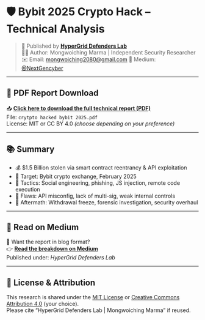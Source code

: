 # 🛡️ Bybit 2025 Crypto Hack – Technical Analysis

> 📡 Published by **[HyperGrid Defenders Lab](https://medium.com/@NextGencyber)**  
> 🧑‍💻 Author: Mongwoiching Marma | Independent Security Researcher  
> ✉️ Email: mongwoiching2080@gmail.com 
> 🔗 Medium: [@NextGencyber](https://medium.com/@NextGencyber)

---

## 📄 PDF Report Download

📥 **[Click here to download the full technical report (PDF)](./crytpto%20hacked%20bybit%2020125.pdf)**  
File: `crytpto hacked bybit 2025.pdf`  
License: MIT or CC BY 4.0 *(choose depending on your preference)*

---

## 📚 Summary

- 💰 $1.5 Billion stolen via smart contract reentrancy & API exploitation
- 🎯 Target: Bybit crypto exchange, February 2025
- 🧠 Tactics: Social engineering, phishing, JS injection, remote code execution
- 🔐 Flaws: API misconfig, lack of multi-sig, weak internal controls
- 🚨 Aftermath: Withdrawal freeze, forensic investigation, security overhaul

---

## 🧱 Read on Medium

📖 Want the report in blog format?  
👉 **[Read the breakdown on Medium](https://medium.com/@NextGencyber)**  
Published under: *HyperGrid Defenders Lab*

---

## 📢 License & Attribution

This research is shared under the [MIT License](LICENSE) or [Creative Commons Attribution 4.0](https://creativecommons.org/licenses/by/4.0/) (your choice).  
Please cite “HyperGrid Defenders Lab | Mongwoiching Marma” if reused.

